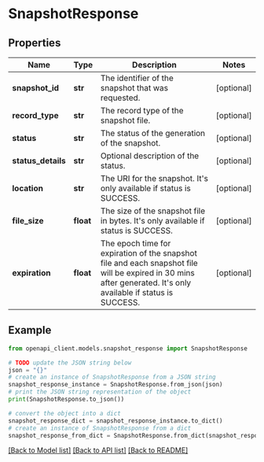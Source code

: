 # SnapshotResponse


## Properties

Name | Type | Description | Notes
------------ | ------------- | ------------- | -------------
**snapshot_id** | **str** | The identifier of the snapshot that was requested. | [optional] 
**record_type** | **str** | The record type of the snapshot file. | [optional] 
**status** | **str** | The status of the generation of the snapshot. | [optional] 
**status_details** | **str** | Optional description of the status. | [optional] 
**location** | **str** | The URI for the snapshot. It&#39;s only available if status is SUCCESS. | [optional] 
**file_size** | **float** | The size of the snapshot file in bytes. It&#39;s only available if status is SUCCESS. | [optional] 
**expiration** | **float** | The epoch time for expiration of the snapshot file and each snapshot file will be expired in 30 mins after generated. It&#39;s only available if status is SUCCESS. | [optional] 

## Example

```python
from openapi_client.models.snapshot_response import SnapshotResponse

# TODO update the JSON string below
json = "{}"
# create an instance of SnapshotResponse from a JSON string
snapshot_response_instance = SnapshotResponse.from_json(json)
# print the JSON string representation of the object
print(SnapshotResponse.to_json())

# convert the object into a dict
snapshot_response_dict = snapshot_response_instance.to_dict()
# create an instance of SnapshotResponse from a dict
snapshot_response_from_dict = SnapshotResponse.from_dict(snapshot_response_dict)
```
[[Back to Model list]](../README.md#documentation-for-models) [[Back to API list]](../README.md#documentation-for-api-endpoints) [[Back to README]](../README.md)


